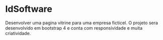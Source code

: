 # IdSoftware
 Desenvolver uma pagina vitrine para uma empresa ficticel. O projeto sera desenvolvido em bootstrap 4 e conta com responsividade e muita criatividade.
